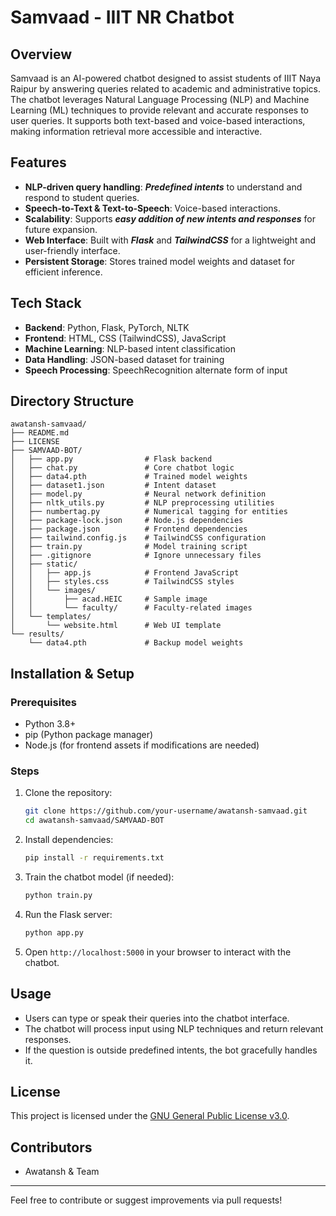 # Samvaad - IIIT NR Chatbot

## Overview
Samvaad is an AI-powered chatbot designed to assist students of IIIT Naya Raipur by answering queries related to academic and administrative topics. The chatbot leverages Natural Language Processing (NLP) and Machine Learning (ML) techniques to provide relevant and accurate responses to user queries. It supports both text-based and voice-based interactions, making information retrieval more accessible and interactive.

## Features
- **NLP-driven query handling**: ***Predefined intents*** to understand and respond to student queries.
- **Speech-to-Text & Text-to-Speech**: Voice-based interactions.
- **Scalability**: Supports ***easy addition of new intents and responses*** for future expansion.
- **Web Interface**: Built with ***Flask*** and ***TailwindCSS*** for a lightweight and user-friendly interface.
- **Persistent Storage**: Stores trained model weights and dataset for efficient inference.

## Tech Stack
- **Backend**: Python, Flask, PyTorch, NLTK
- **Frontend**: HTML, CSS (TailwindCSS), JavaScript
- **Machine Learning**: NLP-based intent classification
- **Data Handling**: JSON-based dataset for training
- **Speech Processing**: SpeechRecognition alternate form of input

## Directory Structure
```
awatansh-samvaad/
├── README.md
├── LICENSE
├── SAMVAAD-BOT/
│   ├── app.py                # Flask backend
│   ├── chat.py               # Core chatbot logic
│   ├── data4.pth             # Trained model weights
│   ├── dataset1.json         # Intent dataset
│   ├── model.py              # Neural network definition
│   ├── nltk_utils.py         # NLP preprocessing utilities
│   ├── numbertag.py          # Numerical tagging for entities
│   ├── package-lock.json     # Node.js dependencies
│   ├── package.json          # Frontend dependencies
│   ├── tailwind.config.js    # TailwindCSS configuration
│   ├── train.py              # Model training script
│   ├── .gitignore            # Ignore unnecessary files
│   ├── static/
│   │   ├── app.js            # Frontend JavaScript
│   │   ├── styles.css        # TailwindCSS styles
│   │   └── images/
│   │       ├── acad.HEIC     # Sample image
│   │       └── faculty/      # Faculty-related images
│   └── templates/
│       └── website.html      # Web UI template
└── results/
    └── data4.pth             # Backup model weights
```

## Installation & Setup
### Prerequisites
- Python 3.8+
- pip (Python package manager)
- Node.js (for frontend assets if modifications are needed)

### Steps
1. Clone the repository:
   ```bash
   git clone https://github.com/your-username/awatansh-samvaad.git
   cd awatansh-samvaad/SAMVAAD-BOT
   ```
2. Install dependencies:
   ```bash
   pip install -r requirements.txt
   ```
3. Train the chatbot model (if needed):
   ```bash
   python train.py
   ```
4. Run the Flask server:
   ```bash
   python app.py
   ```
5. Open `http://localhost:5000` in your browser to interact with the chatbot.

## Usage
- Users can type or speak their queries into the chatbot interface.
- The chatbot will process input using NLP techniques and return relevant responses.
- If the question is outside predefined intents, the bot gracefully handles it.

## License
This project is licensed under the [GNU General Public License v3.0](LICENSE).

## Contributors
- Awatansh & Team

---
Feel free to contribute or suggest improvements via pull requests!

